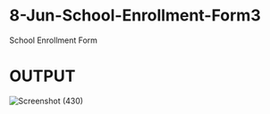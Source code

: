 # 8-Jun-School-Enrollment-Form3
School Enrollment Form

# OUTPUT
![Screenshot (430)](https://user-images.githubusercontent.com/100275710/172994983-4d02627e-420c-4783-90c0-0a0b679e4381.png)
